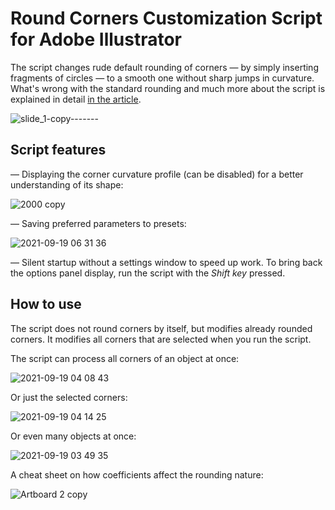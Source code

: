 # Round Corners Customization Script for Adobe Illustrator

The script changes rude default rounding of corners — by simply inserting fragments of circles — to a smooth one without sharp jumps in curvature. What's wrong with the standard rounding and much more about the script is explained in detail [in the article](https://medium.com/@kefiijrw/smooth-corner-rounding-in-adobe-illustrator-94003145a7bf).

![slide_1-copy-------](https://user-images.githubusercontent.com/8041203/194974425-19fcffdd-2125-452f-9ce7-a5fa4c431016.gif)



## Script features

— Displaying the corner curvature profile (can be disabled) for a better understanding of its shape:

![2000 copy](https://user-images.githubusercontent.com/8041203/194973297-a08809bd-ad28-43dd-889d-b8a290c8583c.gif)

— Saving preferred parameters to presets:

![2021-09-19 06 31 36](https://user-images.githubusercontent.com/8041203/194973001-5afc521f-4249-46e7-8549-996e7be089de.gif)

— Silent startup without a settings window to speed up work. To bring back the options panel display, run the script with the *Shift key* pressed.


## How to use

The script does not round corners by itself, but modifies already rounded corners. It modifies all corners that are selected when you run the script.

The script can process all corners of an object at once:

![2021-09-19 04 08 43](https://user-images.githubusercontent.com/8041203/194973053-616efb4a-6d46-48e6-aafc-6c01bba0b25b.gif)


Or just the selected corners:

![2021-09-19 04 14 25](https://user-images.githubusercontent.com/8041203/194973026-e81900e9-0bf6-4edd-aca7-3310929afa7f.gif)


Or even many objects at once:

![2021-09-19 03 49 35](https://user-images.githubusercontent.com/8041203/194972959-0f1f1fa2-bd03-479b-84a9-173d6179a123.gif)


A cheat sheet on how coefficients affect the rounding nature:

![Artboard 2 copy](https://user-images.githubusercontent.com/8041203/194977549-5376af60-ca9c-43b3-87ea-1f95559773a8.png)
